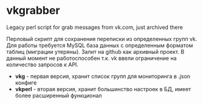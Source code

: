 # vkgrabber
Legacy perl script for grab messages from vk.com, just archived there

Перловый скрипт для сохранения переписки из определенных групп vk. Для работы требуется MySQL база данных с определенным форматом таблиц (миграции утеряны). Залит на github как архивный проект. В данный момент не работоспособен т.к. vk ввели ограничение на количество запросов к API.

* __vkg__ - первая версия, хранит список групп для мониторинга в .json конфиге
* __vkperl__ - вторая версия, хранит большинство настроек в БД, имеет более расширенный функционал
